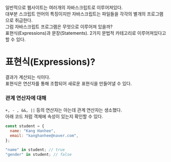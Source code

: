 일반적으로 웹사이트는 여러개의 자바스크립트로 이루어져있다. </br>
대부분 스크립트 언어의 특징이지만 자바스크립트는 파일들을 각각의 별개의 프로그램으로 취급한다.</br>
그럼 자바스크립트 프로그램은 무엇으로 이루어져 있을까?</br>
표현식(Expressions)과 문장(Statements). 2가지 문법적 카테고리로 이루어져있다고 할 수 있다.</br>

# 표현식(Expressions)?

결과가 계산되는 식이다. </br>
표현식은 연산자를 통해 조합되어 새로운 표현식을 만들어낼 수 있다.

### 관계 연산자에 대해

`+, - , &&, ||` 등의 연산자는 아는데 관계 연산자는 생소했다.</br>
아래 코드 처럼 객체에 속성이 있는지 확인할 수 있다.

```javascript
const student = {
  name: "Kang Hanhee",
  email: "kanghanhee@naver.com",
};

"name" in student; // true
"gender" in student; // false
```
